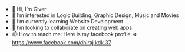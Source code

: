 - 👋 Hi, I’m Giver
- 👀 I’m interested in Logic Building, Graphic Design, Music and Movies
- 🌱 I’m currently learning Website Development
- 💞️ I’m looking to collaborate on creating web apps
- 📫 How to reach me: Here is my facebook profile => https://www.facebook.com/dhiraj.kdk.37

<!---
giver-kdk/giver-kdk is a ✨ special ✨ repository because its `README.md` (this file) appears on your GitHub profile.
You can click the Preview link to take a look at your changes.
--->
